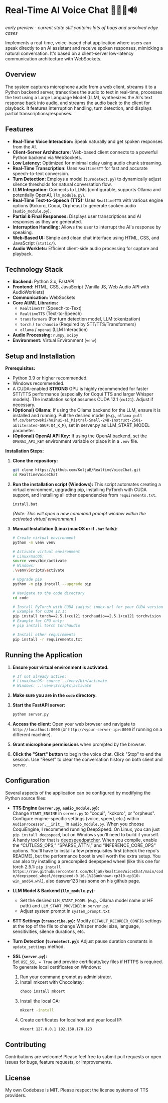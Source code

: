 # Real-Time AI Voice Chat 🎤💬🧠🔊

*early preview - current state still contains lots of bugs and unsolved edge cases*

Implements a real-time, voice-based chat application where users can speak directly to an AI assistant and receive spoken responses, mimicking a natural conversation. It's based on a client-server low-latency communication architecture with WebSockets.

## Overview

The system captures microphone audio from a web client, streams it to a Python backend server, transcribes the audio to text in real-time, processes the text using a Large Language Model (LLM), synthesizes the AI's text response back into audio, and streams the audio back to the client for playback. It features interruption handling, turn detection, and displays partial transcriptions/responses.

## Features

*   **Real-Time Voice Interaction:** Speak naturally and get spoken responses from the AI.
*   **Client-Server Architecture:** Web-based client connects to a powerful Python backend via WebSockets.
*   **Low Latency:** Optimized for minimal delay using audio chunk streaming.
*   **Real-Time Transcription:** Uses `RealtimeSTT` for fast and accurate speech-to-text conversion.
*   **Turn Detection:** Employs a model (`turndetect.py`) to dynamically adjust silence thresholds for natural conversation flow.
*   **LLM Integration:** Connects to LLMs (configurable, supports Ollama and potentially OpenAI, `llm_module.py`).
*   **Real-Time Text-to-Speech (TTS):** Uses `RealtimeTTS` with various engine options (Kokoro, Coqui, Orpheus) to generate spoken audio (`audio_module.py`).
*   **Partial & Final Responses:** Displays user transcriptions and AI responses as they are generated.
*   **Interruption Handling:** Allows the user to interrupt the AI's response by speaking.
*   **Web-Based UI:** Simple and clean chat interface using HTML, CSS, and JavaScript (`static/`).
*   **Audio Worklets:** Efficient client-side audio processing for capture and playback.

## Technology Stack

*   **Backend:** Python 3.x, FastAPI
*   **Frontend:** HTML, CSS, JavaScript (Vanilla JS, Web Audio API with AudioWorklets)
*   **Communication:** WebSockets
*   **Core AI/ML Libraries:**
    *   `RealtimeSTT` (Speech-to-Text)
    *   `RealtimeTTS` (Text-to-Speech)
    *   `transformers` (For turn detection model, LLM tokenization)
    *   `torch` / `torchaudio` (Required by STT/TTS/Transformers)
    *   `ollama` / `openai` (LLM Interaction)
*   **Audio Processing:** `numpy`, `scipy`
*   **Environment:** Virtual Environment (`venv`)

## Setup and Installation

**Prerequisites:**

*   Python 3.9 or higher recommended.
*   Windows recommended.
*   A CUDA-enabled **STRONG** GPU is highly recommended for faster STT/TTS performance (especially for Coqui TTS and larger Whisper models). The installation script assumes CUDA 12.1 (`cu121`). Adjust if necessary.
*   **(Optional) Ollama:** If using the Ollama backend for the LLM, ensure it is installed and running. Pull the desired model (e.g., `ollama pull hf.co/bartowski/huihui-ai_Mistral-Small-24B-Instruct-2501-abliterated-GGUF:Q4_K_M`), set in server.py as LLM_START_MODEL parameter.
*   **(Optional) OpenAI API Key:** If using the OpenAI backend, set the `OPENAI_API_KEY` environment variable or place it in a `.env` file.

**Installation Steps:**

1.  **Clone the repository:**
    ```bash
    git clone https://github.com/KoljaB/RealtimeVoiceChat.git
    cd RealtimeVoiceChat
    ```

2.  **Run the installation script (Windows):**
    This script automates creating a virtual environment, upgrading pip, installing PyTorch with CUDA support, and installing all other dependencies from `requirements.txt`.
    ```batch
    install.bat
    ```
    *(Note: This will open a new command prompt window within the activated virtual environment.)*

3.  **Manual Installation (Linux/macOS or if `.bat` fails):**
    ```bash
    # Create virtual environment
    python -m venv venv

    # Activate virtual environment
    # Linux/macOS:
    source venv/bin/activate
    # Windows:
    .\venv\Scripts\activate

    # Upgrade pip
    python -m pip install --upgrade pip

    # Navigate to the code directory
    cd code

    # Install PyTorch with CUDA (adjust index-url for your CUDA version or CPU)
    # Example for CUDA 12.1:
    pip install torch==2.5.1+cu121 torchaudio==2.5.1+cu121 torchvision --index-url https://download.pytorch.org/whl/cu121
    # Example for CPU only:
    # pip install torch torchaudio

    # Install other requirements
    pip install -r requirements.txt
    ```

## Running the Application

1.  **Ensure your virtual environment is activated.**
    ```bash
    # If not already active:
    # Linux/macOS: source ../venv/bin/activate
    # Windows: ..\venv\Scripts\activate
    ```

2.  **Make sure you are in the `code` directory.**

3.  **Start the FastAPI server:**
    ```bash
    python server.py
    ```

4.  **Access the client:**
    Open your web browser and navigate to `http://localhost:8000` (or `http://<your-server-ip>:8000` if running on a different machine).

5.  **Grant microphone permissions** when prompted by the browser.

6.  **Click the "Start" button** to begin the voice chat. Click "Stop" to end the session. Use "Reset" to clear the conversation history on both client and server.

## Configuration

Several aspects of the application can be configured by modifying the Python source files:

*   **TTS Engine (`server.py`, `audio_module.py`):**  
  Change `START_ENGINE` in `server.py` to "coqui", "kokoro", or "orpheus". Configure engine-specific settings (voice, speed, etc.) within `AudioProcessor.__init__` in `audio_module.py`. 
  When you choose CoquiEngine, I recommend running DeepSpeed. On Linux, you can just `pip install deepspeed`, but on Windows you'll need to build it yourself. A handy tool for that is [deepspeedpatcher](https://github.com/erew123/deepspeedpatcher). When you compile, enable the “CUTLESS_OPS,” “SPARSE_ATTN,” and “INFERENCE_CORE_OPS” options. You'll have to install a few prerequisites first (check the repo's README), but the performance boost is well worth the extra setup. You can also try installing a precompiled deepspeed wheel (like this one for torch 2.5.1: `pip install https://raw.githubusercontent.com/KoljaB/RealtimeVoiceChat/main/code/deepspeed_wheel/deepspeed-0.16.1%2Bunknown-cp310-cp310-win_amd64.whl`), also daswer123 has some on his github page.

*   **LLM Model & Backend (`llm_module.py`):**
    *   Set the desired `LLM_START_MODEL` (e.g., Ollama model name or HF path) and `LLM_START_PROVIDER`  in `server.py`.
    *   Adjust system prompt in `system_prompt.txt`
*   **STT Settings (`transcribe.py`):** Modify `DEFAULT_RECORDER_CONFIG` settings at the top of the file to change Whisper model size, language, sensitivities, silence durations, etc.
*   **Turn Detection (`turndetect.py`):** Adjust pause duration constants in `update_settings` method.
* **SSL (`server.py`):**  
  Set `USE_SSL = True` and provide certificate/key files if HTTPS is required.  
  To generate local certificates on Windows:
  1. Run your command prompt as administrator.
  2. Install mkcert with Chocolatey:
     ```bat
     choco install mkcert
     ```
  3. Install the local CA:
     ```bat
     mkcert -install
     ```
  4. Create certificates for localhost and your local IP:
     ```bat
     mkcert 127.0.0.1 192.168.178.123
     
## Contributing

Contributions are welcome! Please feel free to submit pull requests or open issues for bugs, feature requests, or improvements.

## License

My own Codebase is MIT.
Please respect the license systems of TTS providers.
